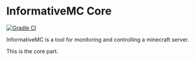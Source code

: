 # InformativeMC Core

[![Gradle CI](https://github.com/InformativeMC/Core/actions/workflows/Gradle%20CI.yml/badge.svg)](https://github.com/InformativeMC/Core/actions/workflows/Gradle%20CI.yml)

InformativeMC is a tool for monitoring and controlling a minecraft server.

This is the core part.

